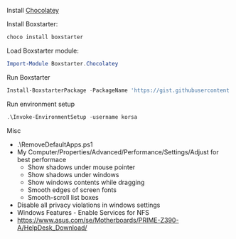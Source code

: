 Install [Chocolatey](https://chocolatey.org/install)

Install Boxstarter:
```powershell
choco install boxstarter
```

Load Boxstarter module:
```powershell
Import-Module Boxstarter.Chocolatey
```

Run Boxstarter
```powershell
Install-BoxstarterPackage -PackageName 'https://gist.githubusercontent.com/kattenpejst/36005ac4d2c53fbfabf7fd52182033f3/raw/1e0dad6181376b96fc316156e7702e6ce0c97db5/boxstarter-win10-dev.txt' -DisableReboots
```

Run environment setup
```powershell
.\Invoke-EnvironmentSetup -username korsa
```

Misc
* .\RemoveDefaultApps.ps1
* My Computer/Properties/Advanced/Performance/Settings/Adjust for best performace
  - Show shadows under mouse pointer
  - Show shadows under windows
  - Show windows contents while dragging
  - Smooth edges of screen fonts
  - Smooth-scroll list boxes
* Disable all privacy violations in windows settings
* Windows Features - Enable Services for NFS
* https://www.asus.com/se/Motherboards/PRIME-Z390-A/HelpDesk_Download/
